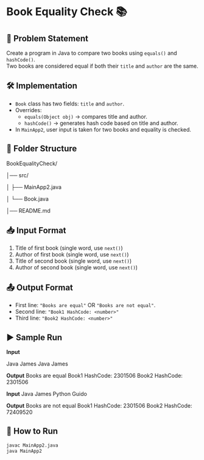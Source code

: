 # Book Equality Check 📚

## 📌 Problem Statement
Create a program in Java to compare two books using `equals()` and `hashCode()`.  
Two books are considered equal if both their `title` and `author` are the same.

## 🛠️ Implementation
- `Book` class has two fields: `title` and `author`.  
- Overrides:
  - `equals(Object obj)` → compares title and author.
  - `hashCode()` → generates hash code based on title and author.  
- In `MainApp2`, user input is taken for two books and equality is checked.

## 📂 Folder Structure
BookEqualityCheck/

│── src/

│ ├── MainApp2.java

│ └── Book.java

│── README.md


## 📥 Input Format
1. Title of first book (single word, use `next()`)  
2. Author of first book (single word, use `next()`)  
3. Title of second book (single word, use `next()`)  
4. Author of second book (single word, use `next()`)

## 📤 Output Format
- First line: `"Books are equal"` OR `"Books are not equal"`.  
- Second line: `"Book1 HashCode: <number>"`  
- Third line: `"Book2 HashCode: <number>"`  

## ▶️ Sample Run

**Input**

Java
James
Java
James


**Output**
Books are equal
Book1 HashCode: 2301506
Book2 HashCode: 2301506


**Input**
Java
James
Python
Guido


**Output**
Books are not equal
Book1 HashCode: 2301506
Book2 HashCode: 72409520


## 🚀 How to Run
```bash
javac MainApp2.java
java MainApp2

